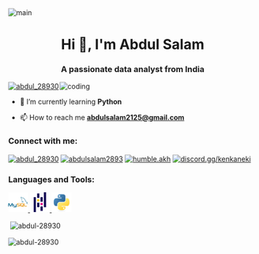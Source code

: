 <img align="center" alt="main" width= "700" src="https://66.media.tumblr.com/fa794d0a20abf71e3622b0c3d12a44af/tumblr_inline_o0ltrnrVyv1to8h2v_500.gif">
<h1 align="center">Hi 👋, I'm Abdul Salam</h1>
<h3 align="center">A passionate data analyst from India</h3>
<img align= "right" alt="coding" width="400" src="https://media.licdn.com/dms/image/D4D12AQH4mcQALwgZ7Q/article-cover_image-shrink_600_2000/0/1691989932071?e=2147483647&v=beta&t=uwm5lxFiqURXuzG_xnf9hrIr-_sojSaQ4ggruUAYsmU">


<p align="left"> <a href="https://twitter.com/abdul_28930" target="blank"><img src="https://img.shields.io/twitter/follow/abdul_28930?logo=twitter&style=for-the-badge" alt="abdul_28930" /></a> </p>

- 🌱 I’m currently learning **Python**

- 📫 How to reach me **abdulsalam2125@gmail.com**

<h3 align="left">Connect with me:</h3>
<p align="left">
<a href="https://twitter.com/abdul_28930" target="blank"><img align="center" src="https://raw.githubusercontent.com/rahuldkjain/github-profile-readme-generator/master/src/images/icons/Social/twitter.svg" alt="abdul_28930" height="30" width="40" /></a>
<a href="https://linkedin.com/in/abdulsalam2893" target="blank"><img align="center" src="https://raw.githubusercontent.com/rahuldkjain/github-profile-readme-generator/master/src/images/icons/Social/linked-in-alt.svg" alt="abdulsalam2893" height="30" width="40" /></a>
<a href="https://instagram.com/humble.akh" target="blank"><img align="center" src="https://raw.githubusercontent.com/rahuldkjain/github-profile-readme-generator/master/src/images/icons/Social/instagram.svg" alt="humble.akh" height="30" width="40" /></a>
<a href="https://discord.gg/discord.gg/kenkaneki" target="blank"><img align="center" src="https://raw.githubusercontent.com/rahuldkjain/github-profile-readme-generator/master/src/images/icons/Social/discord.svg" alt="discord.gg/kenkaneki" height="30" width="40" /></a>
</p>

<h3 align="left">Languages and Tools:</h3>
<p align="left"> <a href="https://www.mysql.com/" target="_blank" rel="noreferrer"> <img src="https://raw.githubusercontent.com/devicons/devicon/master/icons/mysql/mysql-original-wordmark.svg" alt="mysql" width="40" height="40"/> </a> <a href="https://pandas.pydata.org/" target="_blank" rel="noreferrer"> <img src="https://raw.githubusercontent.com/devicons/devicon/2ae2a900d2f041da66e950e4d48052658d850630/icons/pandas/pandas-original.svg" alt="pandas" width="40" height="40"/> </a> <a href="https://www.python.org" target="_blank" rel="noreferrer"> <img src="https://raw.githubusercontent.com/devicons/devicon/master/icons/python/python-original.svg" alt="python" width="40" height="40"/> </a> </p>

<p>&nbsp;<img align="center" src="https://github-readme-stats.vercel.app/api?username=abdul-28930&show_icons=true&locale=en" alt="abdul-28930" /></p>

<p><img align="center" src="https://github-readme-streak-stats.herokuapp.com/?user=abdul-28930&" alt="abdul-28930" /></p>
